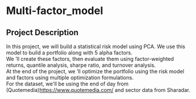 # **Multi-factor_model**

## **Project Description**

In this project, we will build a statistical risk model using PCA. We use this model to build a portfolio along with 5 alpha factors.\
We ’ll create these factors, then evaluate them using factor-weighted returns, quantile analysis, sharpe ratio, and turnover analysis.\
At the end of the project, we ’ll optimize the portfolio using the risk model and factors using multiple optimization formulations.\
For the dataset, we'll be using the end of day from (Quotemedia)https://www.quotemedia.com/ and sector data from Sharadar.
